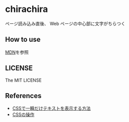 # chirachira
ページ読み込み直後、 Web ページの中心部に文字がちらつく

## How to use
[MDN](https://developer.mozilla.org/ja/Add-ons/WebExtensions/Your_first_WebExtension#%E5%8B%95%E3%81%8B%E3%81%97%E3%81%A6%E3%81%BF%E3%82%88%E3%81%86)を参照

## LICENSE
The MIT LICENSE

## References
- [CSSで一瞬だけテキストを表示する方法](http://theorthodoxworks.com/web-design/css-flash-text/)
- [CSSの操作](http://uhyohyo.net/javascript/5_3.html)
